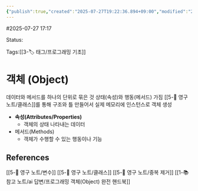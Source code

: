 ```yaml
---
{"publish":true,"created":"2025-07-27T19:22:36.894+09:00","modified":"2025-08-01T00:19:45.530+09:00","cssclasses":""}
---
```


#2025-07-27 17:17

Status: 

Tags:[[3-🏷️ 태그/프로그래밍 기초]]

# 객체 (Object)
데이터와 메서드를 하나의 단위로 묶은 것
상태(속성)와 행동(메서드) 가짐
[[5-💎 영구 노트/클래스]]를 통해 구조와 틀 만들어서 실제 메모리에 인스턴스로 객체 생성

- **속성(Attributes/Properties)**
	- 객체의 상태 나타내는 데이터
- 메서드(Methods)
	- 객체가 수행할 수 있는 행동이나 기능

## References
 [[5-💎 영구 노트/변수]]
 [[5-💎 영구 노트/클래스]]
 [[5-💎 영구 노트/중복 제거]]
 [[1-📚 참고 노트/ai 답변/프로그래밍 객체(Object) 완전 핸드북]]